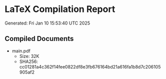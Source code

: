 # LaTeX Compilation Report
Generated: Fri Jan 10 15:53:40 UTC 2025
## Compiled Documents
- main.pdf
  - Size: 32K
  - SHA256: cc01281a4c362f14fee0822df8e3fb676164bd21a616fa1b8d7c206105905af2
